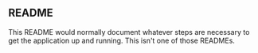 ## README

This README would normally document whatever steps are necessary to get the
application up and running.  This isn't one of those READMEs.

